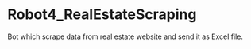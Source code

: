 # Robot4_RealEstateScraping
Bot which scrape data from real estate website and send it as Excel file.
